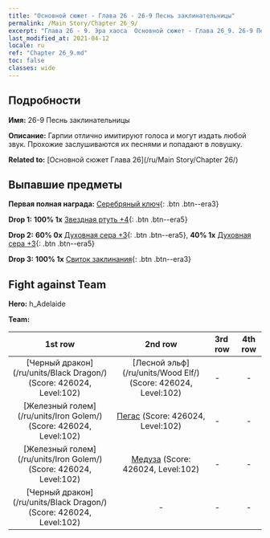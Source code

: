 ```yaml
---
title: "Основной сюжет - Глава 26 - 26-9 Песнь заклинательницы"
permalink: /Main Story/Chapter 26_9/
excerpt: "Глава 26 - 9. Эра хаоса  Основной сюжет - Глава 26_9. 26-9 Песнь заклинательницы"
last_modified_at: 2021-04-12
locale: ru
ref: "Chapter 26_9.md"
toc: false
classes: wide
---
```


## Подробности

 **Имя:** 26-9 Песнь заклинательницы

 **Описание:** Гарпии отлично имитируют голоса и могут издать любой звук. Прохожие заслушиваются их песнями и попадают в ловушку.

 **Related to:** [Основной сюжет Глава 26](/ru/Main Story/Chapter 26/)

## Выпавшие предметы

 **Первая полная награда:** [Серебряный ключ](/ru/Items/con_693/){: .btn .btn--era3}

 **Drop 1:** **100% 1x** [Звездная ртуть +4](/ru/Items/mat_91/){: .btn .btn--era5}

 **Drop 2:** **60% 0x** [Духовная сера +3](/ru/Items/mat_85/){: .btn .btn--era5}, **40% 1x** [Духовная сера +3](/ru/Items/mat_85/){: .btn .btn--era5}

 **Drop 3:** **100% 1x** [Свиток заклинания](/ru/Items/con_694/){: .btn .btn--era3}


## Fight against Team
 **Hero:** h_Adelaide

 **Team:**


  | 1st row | 2nd row | 3rd row | 4th row |
  |:----:|:----:|:----|:----:|
  | [Черный дракон](/ru/units/Black Dragon/) (Score: 426024, Level:102)  | [Лесной эльф](/ru/units/Wood Elf/) (Score: 426024, Level:102)  | - | - |
  | [Железный голем](/ru/units/Iron Golem/) (Score: 426024, Level:102)  | [Пегас](/ru/units/Pegasus/) (Score: 426024, Level:102)  | - | - |
  | [Железный голем](/ru/units/Iron Golem/) (Score: 426024, Level:102)  | [Медуза](/ru/units/Medusa/) (Score: 426024, Level:102)  | - | - |
  | [Черный дракон](/ru/units/Black Dragon/) (Score: 426024, Level:102)  | - | - | - |


